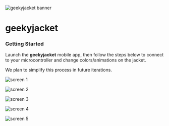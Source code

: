 ![geekyjacket banner](https://github.com/oesterle/geekyjacket/raw/master/docs/banner_small.png "geekyjacket banner")

# geekyjacket
### Getting Started

Launch the **geekyjacket** mobile app, then follow the steps below to connect to your microcontroller and change colors/animations on the jacket.

We plan to simplify this process in future iterations.

![screen 1](https://github.com/oesterle/geekyjacket/raw/master/docs/gj_screen_1.png "screen 1")

![screen 2](https://github.com/oesterle/geekyjacket/raw/master/docs/gj_screen_2.png "screen 2")

![screen 3](https://github.com/oesterle/geekyjacket/raw/master/docs/gj_screen_3.png "screen 3")

![screen 4](https://github.com/oesterle/geekyjacket/raw/master/docs/gj_screen_4.png "screen 4")

![screen 5](https://github.com/oesterle/geekyjacket/raw/master/docs/gj_screen_5.png "screen 5")
